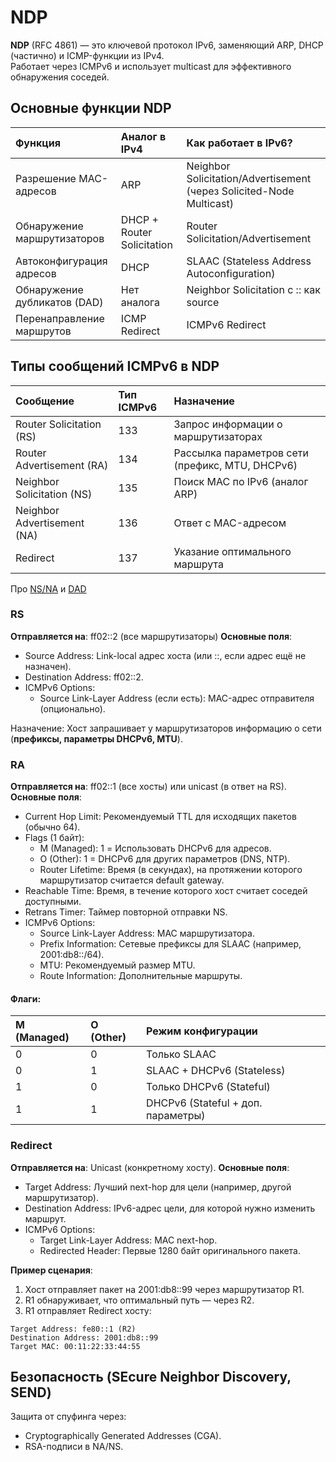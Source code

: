 # NDP

**NDP** (RFC 4861) — это ключевой протокол IPv6, заменяющий ARP, DHCP (частично) и ICMP-функции из IPv4.\
Работает через ICMPv6 и использует multicast для эффективного обнаружения соседей.

## Основные функции NDP

| Функция                      | Аналог в IPv4              | Как работает в IPv6?                                                 |
|:-----------------------------|:---------------------------|:---------------------------------------------------------------------|
| Разрешение MAC-адресов       | ARP                        | Neighbor Solicitation/Advertisement (через Solicited-Node Multicast) |
| Обнаружение маршрутизаторов  | DHCP + Router Solicitation | Router Solicitation/Advertisement                                    |
| Автоконфигурация адресов     | DHCP                       | SLAAC (Stateless Address Autoconfiguration)                          |
| Обнаружение дубликатов (DAD) | Нет аналога                | Neighbor Solicitation с :: как source                                |
| Перенаправление маршрутов    | ICMP Redirect              | ICMPv6 Redirect                                                      |

## Типы сообщений ICMPv6 в NDP

| Сообщение                   | Тип ICMPv6 | Назначение                                      |
|:----------------------------|:-----------|:------------------------------------------------|
| Router Solicitation (RS)    | 133        | Запрос информации о маршрутизаторах             |
| Router Advertisement (RA)   | 134        | Рассылка параметров сети (префикс, MTU, DHCPv6) |
| Neighbor Solicitation (NS)  | 135        | Поиск MAC по IPv6 (аналог ARP)                  |
| Neighbor Advertisement (NA) | 136        | Ответ с MAC-адресом                             |
| Redirect                    | 137        | Указание оптимального маршрута                  |

  
Про [NS/NA](3-Multicast.md#пример-процедуры-выяснения-mac-адреса-соседа-в-ipv6) и [DAD](3-Multicast.md#как-работает-dad)  

### RS

**Отправляется на**: ff02::2 (все маршрутизаторы)
**Основные поля**:
- Source Address: Link-local адрес хоста (или ::, если адрес ещё не назначен). 
- Destination Address: ff02::2. 
- ICMPv6 Options:
  - Source Link-Layer Address (если есть): MAC-адрес отправителя (опционально).

Назначение:
Хост запрашивает у маршрутизаторов информацию о сети (**префиксы, параметры DHCPv6, MTU**).  

### RA

**Отправляется на**: ff02::1 (все хосты) или unicast (в ответ на RS).
**Основные поля**:
- Current Hop Limit: Рекомендуемый TTL для исходящих пакетов (обычно 64). 
- Flags (1 байт):
  - M (Managed): 1 = Использовать DHCPv6 для адресов. 
  - O (Other): 1 = DHCPv6 для других параметров (DNS, NTP). 
  - Router Lifetime: Время (в секундах), на протяжении которого маршрутизатор считается default gateway.
- Reachable Time: Время, в течение которого хост считает соседей доступными.
- Retrans Timer: Таймер повторной отправки NS. 
- ICMPv6 Options:
  - Source Link-Layer Address: MAC маршрутизатора. 
  - Prefix Information: Сетевые префиксы для SLAAC (например, 2001:db8::/64). 
  - MTU: Рекомендуемый размер MTU. 
  - Route Information: Дополнительные маршруты.

#### Флаги:

| M (Managed) | O (Other) | Режим конфигурации                 |
|:------------|:----------|:-----------------------------------|
| 0           | 0         | Только SLAAC                       | 
| 0           | 1         | SLAAC + DHCPv6 (Stateless)         | 
| 1           | 0         | Только DHCPv6 (Stateful)           | 
| 1           | 1         | DHCPv6 (Stateful + доп. параметры) | 


### Redirect

**Отправляется на**: Unicast (конкретному хосту).
**Основные поля**:
- Target Address: Лучший next-hop для цели (например, другой маршрутизатор). 
- Destination Address: IPv6-адрес цели, для которой нужно изменить маршрут. 
- ICMPv6 Options:
  - Target Link-Layer Address: MAC next-hop. 
  - Redirected Header: Первые 1280 байт оригинального пакета.

**Пример сценария**:

1. Хост отправляет пакет на 2001:db8::99 через маршрутизатор R1. 
2. R1 обнаруживает, что оптимальный путь — через R2. 
3. R1 отправляет Redirect хосту:
```
Target Address: fe80::1 (R2)  
Destination Address: 2001:db8::99  
Target MAC: 00:11:22:33:44:55  
```

## Безопасность (SEcure Neighbor Discovery, SEND)

Защита от спуфинга через:

- Cryptographically Generated Addresses (CGA). 
- RSA-подписи в NA/NS.